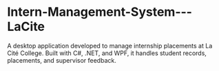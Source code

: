 # Intern-Management-System---LaCite
A desktop application developed to manage internship placements at La Cité College. Built with C#, .NET, and WPF, it handles student records, placements, and supervisor feedback.
